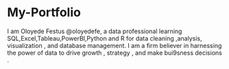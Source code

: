 # My-Portfolio
I am Oloyede Festus @oloyedefe, a data professional learning SQL,Excel,Tableau,PowerBI,Python and R for data cleaning ,analysis, visualization , and database management. I am a firm believer in harnessing the power of data to drive growth , strategy , and make bui9sness decisions .  
